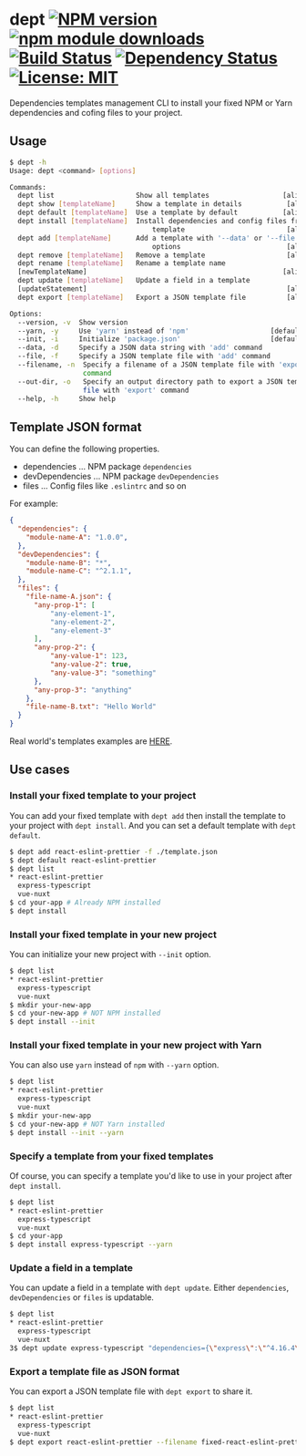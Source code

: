 # dept [![NPM version][npm-image]][npm-url] [![npm module downloads][npm-downloads-image]][npm-downloads-url] [![Build Status][travis-image]][travis-url] [![Dependency Status][depstat-image]][depstat-url] [![License: MIT][license-image]][license-url]

Dependencies templates management CLI to install your fixed NPM or Yarn dependencies and cofing files to your project.

## Usage

```bash
$ dept -h
Usage: dept <command> [options]

Commands:
  dept list                    Show all templates                  [aliases: ls]
  dept show [templateName]     Show a template in details           [aliases: s]
  dept default [templateName]  Use a template by default           [aliases: df]
  dept install [templateName]  Install dependencies and config files from a
                                   template                         [aliases: i]
  dept add [templateName]      Add a template with '--data' or '--file'
                                   options                          [aliases: a]
  dept remove [templateName]   Remove a template                    [aliases: r]
  dept rename [templateName]   Rename a template name
  [newTemplateName]                                                [aliases: mv]
  dept update [templateName]   Update a field in a template
  [updateStatement]                                                 [aliases: u]
  dept export [templateName]   Export a JSON template file          [aliases: e]

Options:
  --version, -v  Show version                                          [boolean]
  --yarn, -y     Use 'yarn' instead of 'npm'                    [default: false]
  --init, -i     Initialize 'package.json'                      [default: false]
  --data, -d     Specify a JSON data string with 'add' command          [string]
  --file, -f     Specify a JSON template file with 'add' command        [string]
  --filename, -n  Specify a filename of a JSON template file with 'export'
                  command                                               [string]
  --out-dir, -o   Specify an output directory path to export a JSON template
                  file with 'export' command                            [string]
  --help, -h     Show help                                             [boolean]
```

## Template JSON format

You can define the following properties.

- dependencies ... NPM package `dependencies`
- devDependencies ... NPM package `devDependencies`
- files ... Config files like `.eslintrc` and so on

For example:

```json
{
  "dependencies": {
    "module-name-A": "1.0.0",
  },
  "devDependencies": {
    "module-name-B": "*",
    "module-name-C": "^2.1.1",
  },
  "files": {
    "file-name-A.json": {
      "any-prop-1": [
          "any-element-1",
          "any-element-2",
          "any-element-3"
      ],
      "any-prop-2": {
          "any-value-1": 123,
          "any-value-2": true,
          "any-value-3": "something"
      },
      "any-prop-3": "anything"
    },
    "file-name-B.txt": "Hello World"
  }
}
```

Real world's templates examples are [HERE](/examples/EXAMPLES.md).

## Use cases

### Install your fixed template to your project

You can add your fixed template with `dept add` then install the template to your project with `dept install`.
And you can set a default template with `dept default`.

```bash
$ dept add react-eslint-prettier -f ./template.json
$ dept default react-eslint-prettier
$ dept list
* react-eslint-prettier
  express-typescript
  vue-nuxt
$ cd your-app # Already NPM installed
$ dept install
```

### Install your fixed template in your new project

You can initialize your new project with `--init` option.

```bash
$ dept list
* react-eslint-prettier
  express-typescript
  vue-nuxt
$ mkdir your-new-app
$ cd your-new-app # NOT NPM installed
$ dept install --init
```

### Install your fixed template in your new project with Yarn

You can also use `yarn` instead of `npm` with `--yarn` option.

```bash
$ dept list
* react-eslint-prettier
  express-typescript
  vue-nuxt
$ mkdir your-new-app
$ cd your-new-app # NOT Yarn installed
$ dept install --init --yarn
```

### Specify a template from your fixed templates

Of course, you can specify a template you'd like to use in your project after `dept install`.

```bash
$ dept list
* react-eslint-prettier
  express-typescript
  vue-nuxt
$ cd your-app
$ dept install express-typescript --yarn
```

### Update a field in a template

You can update a field in a template with `dept update`.
Either `dependencies`, `devDependencies` or `files` is updatable.

```bash
$ dept list
* react-eslint-prettier
  express-typescript
  vue-nuxt
3$ dept update express-typescript "dependencies={\"express\":\"^4.16.4\", \"mongoose\":\">=5.3.10\"}"
```

### Export a template file as JSON format

You can export a JSON template file with `dept export` to share it.

```bash
$ dept list
* react-eslint-prettier
  express-typescript
  vue-nuxt
$ dept export react-eslint-prettier --filename fixed-react-eslint-prettier.json --out-dir ./fixed-templates-dir
```

[npm-url]: https://npmjs.org/package/dept
[npm-image]: https://badge.fury.io/js/dept.svg
[npm-downloads-url]: https://npmjs.org/package/dept
[npm-downloads-image]: https://img.shields.io/npm/dt/dept.svg
[travis-url]: https://travis-ci.org/keidrun/dept
[travis-image]: https://secure.travis-ci.org/keidrun/dept.svg?branch=master
[depstat-url]: https://david-dm.org/keidrun/dept
[depstat-image]: https://david-dm.org/keidrun/dept.svg
[license-url]: https://opensource.org/licenses/MIT
[license-image]: https://img.shields.io/badge/License-MIT-yellow.svg
